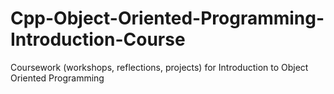 # Cpp-Object-Oriented-Programming-Introduction-Course
Coursework (workshops, reflections, projects) for Introduction to Object Oriented Programming
